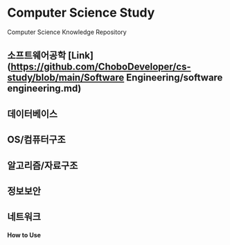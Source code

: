 # Computer Science Study
Computer Science Knowledge Repository



## 소프트웨어공학 [Link](https://github.com/ChoboDeveloper/cs-study/blob/main/Software Engineering/software engineering.md)



## 데이터베이스



## OS/컴퓨터구조



## 알고리즘/자료구조



## 정보보안



## 네트워크



#### How to Use


